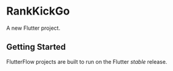 # RankKickGo

A new Flutter project.

## Getting Started

FlutterFlow projects are built to run on the Flutter _stable_ release.
